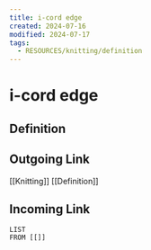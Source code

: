 ```yaml
---
title: i-cord edge
created: 2024-07-16
modified: 2024-07-17
tags:
  - RESOURCES/knitting/definition
---
```

# i-cord edge
## Definition

## Outgoing Link
[[Knitting]]
[[Definition]]
## Incoming Link
```dataview
LIST
FROM [[]]
```
